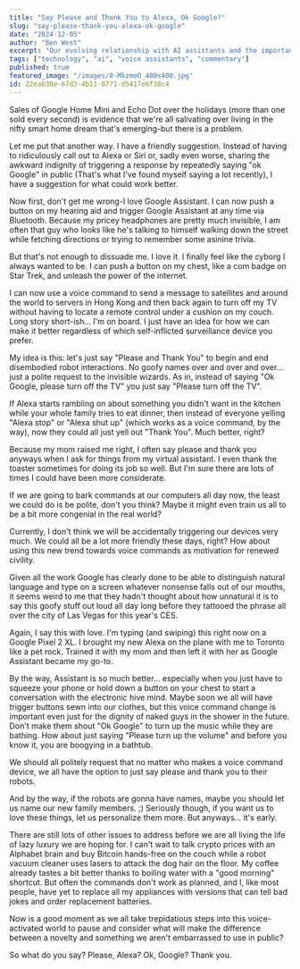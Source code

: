 ```yaml
---
title: "Say Please and Thank You to Alexa, Ok Google?"
slug: "say-please-thank-you-alexa-ok-google"
date: "2024-12-05"
author: "Ben West"
excerpt: "Our evolving relationship with AI assistants and the importance of how, and what, we ask it to do."
tags: ["technology", "ai", "voice assistants", "commentary"]
published: true
featured_image: "/images/8-MkzmeO_400x400.jpg"
id: 22eab38e-67d3-4b11-8771-d5417e6f38c4
---
```


Sales of Google Home Mini and Echo Dot over the holidays (more than one sold every second) is evidence that we're all salivating over living in the nifty smart home dream that's emerging-but there is a problem.

Let me put that another way. I have a friendly suggestion. Instead of having to ridiculously call out to Alexa or Siri or, sadly even worse, sharing the awkward indignity of triggering a response by repeatedly saying "ok Google" in public (That's what I've found myself saying a lot recently), I have a suggestion for what could work better.

Now first, don't get me wrong-I love Google Assistant. I can now push a button on my hearing aid and trigger Google Assistant at any time via Bluetooth. Because my pricey headphones are pretty much invisible, I am often that guy who looks like he's talking to himself walking down the street while fetching directions or trying to remember some asinine trivia.

But that's not enough to dissuade me. I love it. I finally feel like the cyborg I always wanted to be. I can push a button on my chest, like a com badge on Star Trek, and unleash the power of the internet.

I can now use a voice command to send a message to satellites and around the world to servers in Hong Kong and then back again to turn off my TV without having to locate a remote control under a cushion on my couch. Long story short-ish... I'm on board. I just have an idea for how we can make it better regardless of which self-inflicted surveillance device you prefer.

My idea is this: let's just say "Please and Thank You" to begin and end disembodied robot interactions. No goofy names over and over and over… just a polite request to the invisible wizards. As in, instead of saying "Ok Google, please turn off the TV" you just say "Please turn off the TV".

If Alexa starts rambling on about something you didn't want in the kitchen while your whole family tries to eat dinner, then instead of everyone yelling "Alexa stop" or "Alexa shut up" (which works as a voice command, by the way), now they could all just yell out "Thank You". Much better, right?

Because my mom raised me right, I often say please and thank you anyways when I ask for things from my virtual assistant. I even thank the toaster sometimes for doing its job so well. But I'm sure there are lots of times I could have been more considerate.

If we are going to bark commands at our computers all day now, the least we could do is be polite, don't you think? Maybe it might even train us all to be a bit more congenial in the real world?

Currently, I don't think we will be accidentally triggering our devices very much. We could all be a lot more friendly these days, right? How about using this new trend towards voice commands as motivation for renewed civility.

Given all the work Google has clearly done to be able to distinguish natural language and type on a screen whatever nonsense falls out of our mouths, it seems weird to me that they hadn't thought about how unnatural it is to say this goofy stuff out loud all day long before they tattooed the phrase all over the city of Las Vegas for this year's CES.

Again, I say this with love. I'm typing (and swiping) this right now on a Google Pixel 2 XL. I brought my new Alexa on the plane with me to Toronto like a pet rock. Trained it with my mom and then left it with her as Google Assistant became my go-to.

By the way, Assistant is so much better… especially when you just have to squeeze your phone or hold down a button on your chest to start a conversation with the electronic hive mind. Maybe soon we all will have trigger buttons sewn into our clothes, but this voice command change is important even just for the dignity of naked guys in the shower in the future. Don't make them shout "Ok Google" to turn up the music while they are bathing. How about just saying "Please turn up the volume" and before you know it, you are boogying in a bathtub.

We should all politely request that no matter who makes a voice command device, we all have the option to just say please and thank you to their robots.

And by the way, if the robots are gonna have names, maybe you should let us name our new family members. ;) Seriously though, if you want us to love these things, let us personalize them more. But anyways… it's early.

There are still lots of other issues to address before we are all living the life of lazy luxury we are hoping for. I can't wait to talk crypto prices with an Alphabet brain and buy Bitcoin hands-free on the couch while a robot vacuum cleaner uses lasers to attack the dog hair on the floor. My coffee already tastes a bit better thanks to boiling water with a "good morning" shortcut. But often the commands don't work as planned, and I, like most people, have yet to replace all my appliances with versions that can tell bad jokes and order replacement batteries.

Now is a good moment as we all take trepidatious steps into this voice-activated world to pause and consider what will make the difference between a novelty and something we aren't embarrassed to use in public?

So what do you say? Please, Alexa? Ok, Google?
Thank you.